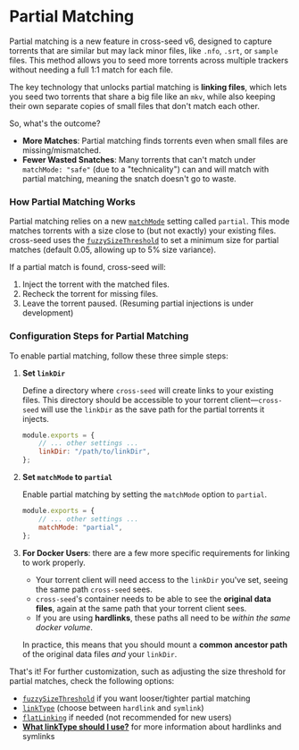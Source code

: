 # Partial Matching

Partial matching is a new feature in cross-seed v6, designed to capture torrents
that are similar but may lack minor files, like `.nfo`, `.srt`, or `sample`
files. This method allows you to seed more torrents across multiple trackers
without needing a full 1:1 match for each file.

The key technology that unlocks partial matching is **linking files**, which
lets you seed two torrents that share a big file like an `mkv`, while also
keeping their own separate copies of small files that don't match each other.

So, what's the outcome?

-   **More Matches**: Partial matching finds torrents even when small files are
    missing/mismatched.
-   **Fewer Wasted Snatches**: Many torrents that can't match under
    `matchMode: "safe"` (due to a "technicality") can and will match with
    partial matching, meaning the snatch doesn't go to waste.

### How Partial Matching Works

Partial matching relies on a new [`matchMode`](../basics/options.md#matchmode)
setting called `partial`. This mode matches torrents with a size close to (but
not exactly) your existing files. cross-seed uses the
[`fuzzySizeThreshold`](../basics/options.md#fuzzysizethreshold) to set a minimum
size for partial matches (default 0.05, allowing up to 5% size variance).

If a partial match is found, cross-seed will:

1. Inject the torrent with the matched files.
2. Recheck the torrent for missing files.
3. Leave the torrent paused. (Resuming partial injections is under development)

### Configuration Steps for Partial Matching

To enable partial matching, follow these three simple steps:

1.  **Set `linkDir`**

    Define a directory where `cross-seed` will create links to your existing
    files. This directory should be accessible to your torrent
    client—`cross-seed` will use the `linkDir` as the save path for the partial
    torrents it injects.

    ```js
    module.exports = {
    	// ... other settings ...
    	linkDir: "/path/to/linkDir",
    };
    ```

2.  **Set `matchMode` to `partial`**

    Enable partial matching by setting the `matchMode` option to `partial`.

    ```js
    module.exports = {
    	// ... other settings ...
    	matchMode: "partial",
    };
    ```

3.  **For Docker Users**: there are a few more specific requirements for linking
    to work properly.

    -   Your torrent client will need access to the `linkDir` you've set, seeing
        the same path `cross-seed` sees.
    -   `cross-seed`'s container needs to be able to see the **original data
        files**, again at the same path that your torrent client sees.
    -   If you are using **hardlinks**, these paths all need to be _within the
        same docker volume_.

    In practice, this means that you should mount a **common ancestor path** of
    the original data files _and_ your `linkDir`.

That's it! For further customization, such as adjusting the size threshold for
partial matches, check the following options:

-   [`fuzzySizeThreshold`](../basics/options.md#fuzzysizethreshold) if you want
    looser/tighter partial matching
-   [`linkType`](../basics/options.md#linktype) (choose between `hardlink` and
    `symlink`)
-   [`flatLinking`](../basics/options.md#flatlinking) if needed (not recommended
    for new users)
-   [**What linkType should I use?**](../basics/faq-troubleshooting.md#what-linktype-should-i-use)
    for more information about hardlinks and symlinks
